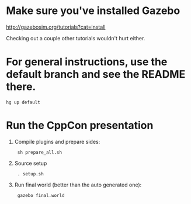 # Make sure you've installed Gazebo

http://gazebosim.org/tutorials?cat=install

Checking out a couple other tutorials wouldn't hurt either.

# For general instructions, use the default branch and see the README there.

    hg up default


# Run the CppCon presentation

1. Compile plugins and prepare sides:

        sh prepare_all.sh

1. Source setup

        . setup.sh

1. Run final world (better than the auto generated one):

        gazebo final.world

